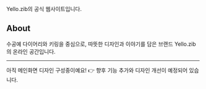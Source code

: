 Yello.zib의 공식 웹사이트입니다.

## About
수공예 다이어리와 키링을 중심으로, 따뜻한 디자인과 이야기를 담은 브랜드 Yello.zib의 온라인 공간입니다.

---

아직 메인화면 디자인 구성중이예요!
👉 향후 기능 추가와 디자인 개선이 예정되어 있습니다.

